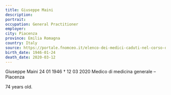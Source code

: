 ```yaml
---
title: Giuseppe Maini
description: 
portrait: 
occupation: General Practitioner
employer: 
city: Piacenza
province: Emilia Romagna
country: Italy 
source: https://portale.fnomceo.it/elenco-dei-medici-caduti-nel-corso-dellepidemia-di-covid-19/
birth_date: 1946-01-24
death_date: 2020-03-12
---
```


Giuseppe Maini 24 01 1946 † 12 03 2020
Medico di medicina generale – Piacenza

74 years old.